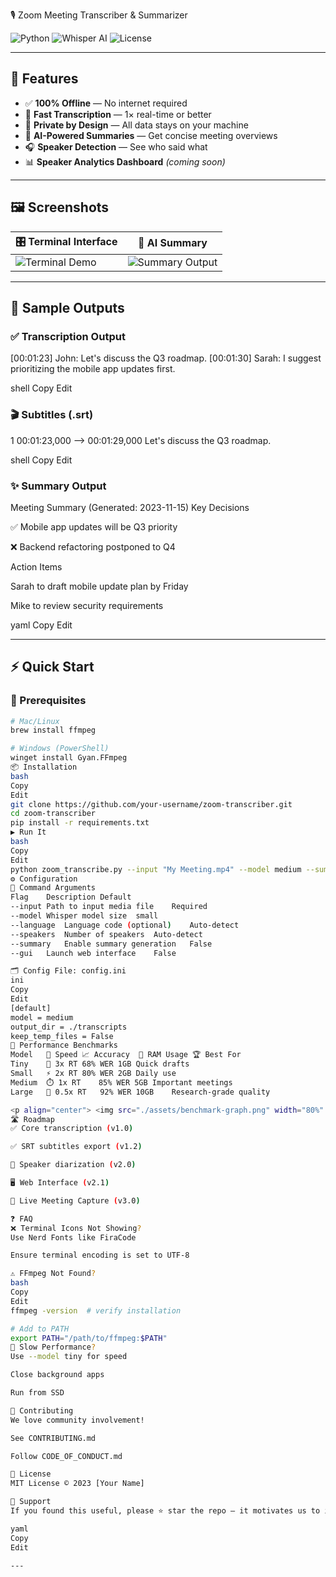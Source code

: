 🎙️ Zoom Meeting Transcriber & Summarizer

![Python](https://img.shields.io/badge/Python-3.9%2B-3776AB?style=for-the-badge&logo=python&logoColor=white)
![Whisper AI](https://img.shields.io/badge/AI-Whisper-000000?style=for-the-badge&logo=openai&logoColor=white)
![License](https://img.shields.io/badge/License-MIT-green?style=for-the-badge)


---

## 🌟 Features

- ✅ **100% Offline** — No internet required  
- 🚀 **Fast Transcription** — 1× real-time or better  
- 🔐 **Private by Design** — All data stays on your machine  
- 🧠 **AI-Powered Summaries** — Get concise meeting overviews  
- 🎧 **Speaker Detection** — See who said what  
- 📊 **Speaker Analytics Dashboard** *(coming soon)*

---

## 🖼️ Screenshots

| 🎛️ Terminal Interface | 📝 AI Summary |
|------------------------|----------------|
| ![Terminal Demo](./assets/terminal-demo.png) | ![Summary Output](./assets/summary-output.png) |

---

## 📄 Sample Outputs

### ✅ Transcription Output
[00:01:23] John: Let's discuss the Q3 roadmap.
[00:01:30] Sarah: I suggest prioritizing the mobile app updates first.

shell
Copy
Edit

### 🎬 Subtitles (.srt)
1
00:01:23,000 --> 00:01:29,000
Let's discuss the Q3 roadmap.

shell
Copy
Edit

### ✨ Summary Output
Meeting Summary (Generated: 2023-11-15)
Key Decisions

✅ Mobile app updates will be Q3 priority

❌ Backend refactoring postponed to Q4

Action Items

 Sarah to draft mobile update plan by Friday

 Mike to review security requirements

yaml
Copy
Edit

---

## ⚡ Quick Start

### 🔧 Prerequisites

```bash
# Mac/Linux
brew install ffmpeg

# Windows (PowerShell)
winget install Gyan.FFmpeg
📦 Installation
bash
Copy
Edit
git clone https://github.com/your-username/zoom-transcriber.git
cd zoom-transcriber
pip install -r requirements.txt
▶️ Run It
bash
Copy
Edit
python zoom_transcribe.py --input "My Meeting.mp4" --model medium --summary --speakers 3
⚙️ Configuration
🧾 Command Arguments
Flag	Description	Default
--input	Path to input media file	Required
--model	Whisper model size	small
--language	Language code (optional)	Auto-detect
--speakers	Number of speakers	Auto-detect
--summary	Enable summary generation	False
--gui	Launch web interface	False

🗂️ Config File: config.ini
ini
Copy
Edit
[default]
model = medium
output_dir = ./transcripts
keep_temp_files = False
🚀 Performance Benchmarks
Model	🔄 Speed	📈 Accuracy	🧠 RAM Usage	🏆 Best For
Tiny	🚀 3x RT	68% WER	1GB	Quick drafts
Small	⚡ 2x RT	80% WER	2GB	Daily use
Medium	⏱️ 1x RT	85% WER	5GB	Important meetings
Large	🧠 0.5x RT	92% WER	10GB	Research-grade quality

<p align="center"> <img src="./assets/benchmark-graph.png" width="80%" /> </p>
🛣️ Roadmap
✅ Core transcription (v1.0)

✅ SRT subtitles export (v1.2)

🧪 Speaker diarization (v2.0)

🖥️ Web Interface (v2.1)

📡 Live Meeting Capture (v3.0)

❓ FAQ
❌ Terminal Icons Not Showing?
Use Nerd Fonts like FiraCode

Ensure terminal encoding is set to UTF-8

⚠️ FFmpeg Not Found?
bash
Copy
Edit
ffmpeg -version  # verify installation

# Add to PATH
export PATH="/path/to/ffmpeg:$PATH"
🐢 Slow Performance?
Use --model tiny for speed

Close background apps

Run from SSD

🤝 Contributing
We love community involvement!

See CONTRIBUTING.md

Follow CODE_OF_CONDUCT.md

📜 License
MIT License © 2023 [Your Name]

🌟 Support
If you found this useful, please ⭐ star the repo — it motivates us to improve!

yaml
Copy
Edit

---




